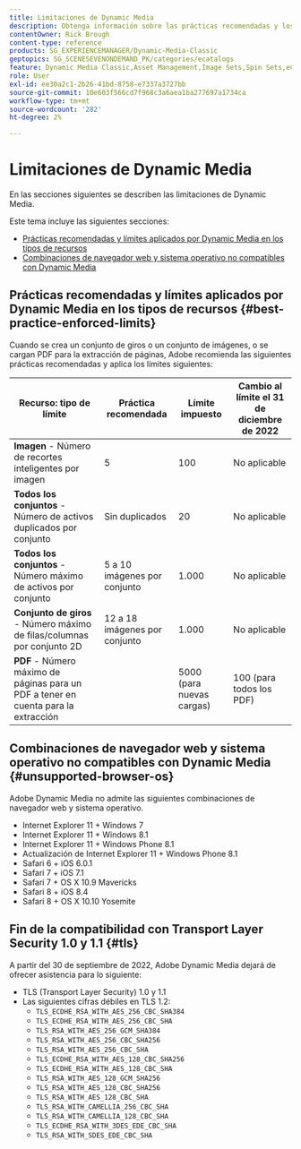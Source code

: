 ```yaml
---
title: Limitaciones de Dynamic Media
description: Obtenga información sobre las prácticas recomendadas y los límites aplicados al crear un conjunto de imágenes o un conjunto de giros, o al cargar un PDF. Además, obtenga información sobre las combinaciones de navegador web y sistema operativo no compatibles con Dynamic Media.
contentOwner: Rick Brough
content-type: reference
products: SG_EXPERIENCEMANAGER/Dynamic-Media-Classic
geptopics: SG_SCENESEVENONDEMAND_PK/categories/ecatalogs
feature: Dynamic Media Classic,Asset Management,Image Sets,Spin Sets,eCatalog
role: User
exl-id: ee30a2c1-2b26-41bd-8758-e7337a3727bb
source-git-commit: 10e603f566cd7f968c3a6aea1ba277697a1734ca
workflow-type: tm+mt
source-wordcount: '282'
ht-degree: 2%

---
```


# Limitaciones de Dynamic Media

En las secciones siguientes se describen las limitaciones de Dynamic Media.

Este tema incluye las siguientes secciones:

* [Prácticas recomendadas y límites aplicados por Dynamic Media en los tipos de recursos](#best-practice-enforced-limits)
* [Combinaciones de navegador web y sistema operativo no compatibles con Dynamic Media](#unsupported-browser-os)

## Prácticas recomendadas y límites aplicados por Dynamic Media en los tipos de recursos {#best-practice-enforced-limits}

Cuando se crea un conjunto de giros o un conjunto de imágenes, o se cargan PDF para la extracción de páginas, Adobe recomienda las siguientes prácticas recomendadas y aplica los límites siguientes:

| Recurso: tipo de límite | Práctica recomendada | Límite impuesto | Cambio al límite el 31 de diciembre de 2022 |
| --- | --- | --- | --- |
| **Imagen** - Número de recortes inteligentes por imagen | 5 | 100 | No aplicable |
| **Todos los conjuntos** - Número de activos duplicados por conjunto | Sin duplicados | 20 | No aplicable |
| **Todos los conjuntos** - Número máximo de activos por conjunto | 5 a 10 imágenes por conjunto | 1.000 | No aplicable |
| **Conjunto de giros** - Número máximo de filas/columnas por conjunto 2D | 12 a 18 imágenes por conjunto | 1.000 | No aplicable |
| **PDF** - Número máximo de páginas para un PDF a tener en cuenta para la extracción |  | 5000 (para nuevas cargas) | 100 (para todos los PDF) |

<!-- See also [Dynamic Media limitations](/help/assets/limitations.md). -->

## Combinaciones de navegador web y sistema operativo no compatibles con Dynamic Media {#unsupported-browser-os}

<!-- CQDOC-19433 -->

Adobe Dynamic Media no admite las siguientes combinaciones de navegador web y sistema operativo.

* Internet Explorer 11 + Windows 7
* Internet Explorer 11 + Windows 8.1
* Internet Explorer 11 + Windows Phone 8.1
* Actualización de Internet Explorer 11 + Windows Phone 8.1
* Safari 6 + iOS 6.0.1
* Safari 7 + iOS 7.1
* Safari 7 + OS X 10.9 Mavericks
* Safari 8 + iOS 8.4
* Safari 8 + OS X 10.10 Yosemite

## Fin de la compatibilidad con Transport Layer Security 1.0 y 1.1 {#tls}

<!-- CQDOC-19433 -->

A partir del 30 de septiembre de 2022, Adobe Dynamic Media dejará de ofrecer asistencia para lo siguiente:

* TLS (Transport Layer Security) 1.0 y 1.1
* Las siguientes cifras débiles en TLS 1.2:
   * `TLS_ECDHE_RSA_WITH_AES_256_CBC_SHA384`
   * `TLS_ECDHE_RSA_WITH_AES_256_CBC_SHA`
   * `TLS_RSA_WITH_AES_256_GCM_SHA384`
   * `TLS_RSA_WITH_AES_256_CBC_SHA256`
   * `TLS_RSA_WITH_AES_256_CBC_SHA`
   * `TLS_ECDHE_RSA_WITH_AES_128_CBC_SHA256`
   * `TLS_ECDHE_RSA_WITH_AES_128_CBC_SHA`
   * `TLS_RSA_WITH_AES_128_GCM_SHA256`
   * `TLS_RSA_WITH_AES_128_CBC_SHA256`
   * `TLS_RSA_WITH_AES_128_CBC_SHA`
   * `TLS_RSA_WITH_CAMELLIA_256_CBC_SHA`
   * `TLS_RSA_WITH_CAMELLIA_128_CBC_SHA`
   * `TLS_ECDHE_RSA_WITH_3DES_EDE_CBC_SHA`
   * `TLS_RSA_WITH_SDES_EDE_CBC_SHA`

